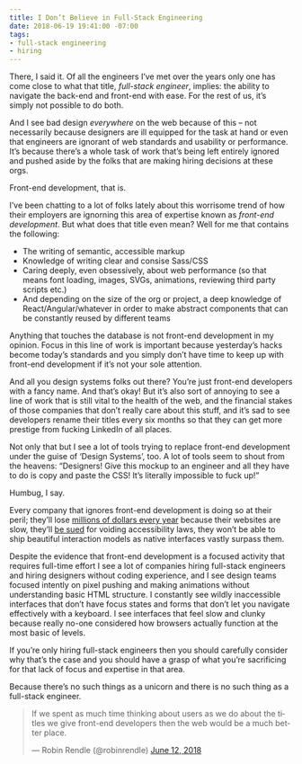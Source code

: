```yaml
---
title: I Don’t Believe in Full-Stack Engineering
date: 2018-06-19 19:41:00 -07:00
tags:
- full-stack engineering
- hiring
---
```


There, I said it.  Of all the engineers I’ve met over the years only one has come close to what that title, _full-stack engineer_, implies: the ability to navigate the back-end and front-end with ease. For the rest of us, it’s simply not possible to do both. 

And I see bad design _everywhere_ on the web because of this –  not necessarily because designers are ill equipped for the task at hand or even that engineers are ignorant of web standards and usability or performance. It’s because there’s a whole task of work that’s being left entirely ignored and pushed aside by the folks that are making hiring decisions at these orgs.

Front-end development, that is.

I’ve been chatting to a lot of folks lately about this worrisome trend of how their employers are ignorning this area of expertise known as _front-end development_. But what does that title even mean? Well for me that contains the following:

- The writing of semantic, accessible markup
- Knowledge of writing clear and consise Sass/CSS 
- Caring deeply, even obsessively, about web performance (so that means font loading, images, SVGs, animations, reviewing third party scripts etc.)
- And depending on the size of the org or project, a deep knowledge of React/Angular/whatever in order to make abstract components that can be constantly reused by different teams

Anything that touches the database is not front-end development in my opinion. Focus in this line of work is important because yesterday’s hacks become today’s standards and you simply don’t have time to keep up with front-end development if it’s not your sole attention.

And all you design systems folks out there? You’re just front-end developers with a fancy name. And that’s okay! But it’s also sort of annoying to see a line of work that is still vital to the health of the web, and the financial stakes of those companies that don’t really care about this stuff, and it’s sad to see developers rename their titles every six months so that they can get more prestige from fucking LinkedIn of all places.

Not only that but I see a lot of tools trying to replace front-end development under the guise of ‘Design Systems’, too. A lot of tools seem to shout from the heavens: “Designers! Give this mockup to an engineer and all they have to do is copy and paste the CSS! It’s literally impossible to fuck up!”

Humbug, I say.

Every company that ignores front-end development is doing so at their peril; they’ll lose [millions of dollars every year](https://wpostats.com/) because their websites are slow, they’ll [be sued](https://www.wsj.com/articles/companies-face-lawsuits-over-website-accessibility-for-blind-users-1478005201) for voiding accessibility laws, they won’t be able to ship beautiful interaction models as native interfaces vastly surpass them.

Despite the evidence that front-end development is a focused activity that requires full-time effort I see a lot of companies hiring full-stack engineers and hiring designers without coding experience, and I see design teams focused intently on pixel pushing and making animations without understanding basic HTML structure. I constantly see wildly inaccessible interfaces that don’t have focus states and forms that don’t let you navigate effectively with a keyboard. I see interfaces that feel slow and clunky because really no-one considered how browsers actually function at the most basic of levels.

If you’re only hiring full-stack engineers then you should carefully consider why that’s the case and you should have a grasp of what you’re sacrificing for that lack of focus and expertise in that area. 

Because there’s no such things as a unicorn and there is no such thing as a full-stack engineer.

<blockquote class="twitter-tweet" data-lang="en"><p lang="en" dir="ltr">If we spent as much time thinking about users as we do about the titles we give front-end developers then the web would be a much better place.</p>&mdash; Robin Rendle (@robinrendle) <a href="https://twitter.com/robinrendle/status/1006561797145440256?ref_src=twsrc%5Etfw">June 12, 2018</a></blockquote>
<script async src="https://platform.twitter.com/widgets.js" charset="utf-8"></script>
